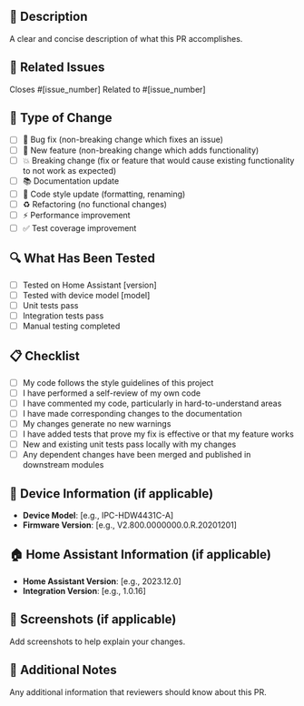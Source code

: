 ## 📝 Description
A clear and concise description of what this PR accomplishes.

## 🔗 Related Issues
Closes #[issue_number]
Related to #[issue_number]

## 🧪 Type of Change
- [ ] 🐛 Bug fix (non-breaking change which fixes an issue)
- [ ] 🚀 New feature (non-breaking change which adds functionality)
- [ ] 💥 Breaking change (fix or feature that would cause existing functionality to not work as expected)
- [ ] 📚 Documentation update
- [ ] 🎨 Code style update (formatting, renaming)
- [ ] ♻️ Refactoring (no functional changes)
- [ ] ⚡ Performance improvement
- [ ] ✅ Test coverage improvement

## 🔍 What Has Been Tested
- [ ] Tested on Home Assistant [version]
- [ ] Tested with device model [model]
- [ ] Unit tests pass
- [ ] Integration tests pass
- [ ] Manual testing completed

## 📋 Checklist
- [ ] My code follows the style guidelines of this project
- [ ] I have performed a self-review of my own code
- [ ] I have commented my code, particularly in hard-to-understand areas
- [ ] I have made corresponding changes to the documentation
- [ ] My changes generate no new warnings
- [ ] I have added tests that prove my fix is effective or that my feature works
- [ ] New and existing unit tests pass locally with my changes
- [ ] Any dependent changes have been merged and published in downstream modules

## 📱 Device Information (if applicable)
- **Device Model**: [e.g., IPC-HDW4431C-A]
- **Firmware Version**: [e.g., V2.800.0000000.0.R.20201201]

## 🏠 Home Assistant Information (if applicable)
- **Home Assistant Version**: [e.g., 2023.12.0]
- **Integration Version**: [e.g., 1.0.16]

## 📸 Screenshots (if applicable)
Add screenshots to help explain your changes.

## 🔧 Additional Notes
Any additional information that reviewers should know about this PR.
